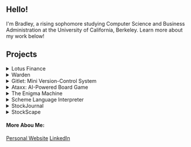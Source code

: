 ## Hello!

I'm Bradley, a rising sophomore studying Computer Science and Business Administration at the University of California, Berkeley.
Learn more about my work below!

## Projects


<details>
  <summary> Lotus Finance </summary>
  
  - Languages used: Python, JavaScript, SQL, HTML/CSS
  
  - Frameworks/tools used: Flask, PostgreSQL, Amazon Web Services (AWS), Heroku, React.js, Yahoo Finance API
  
  - [Backend Repository](https://github.com/bradley-tian/Lotus_Backend)
  
  - [Frontend Repository](https://github.com/aardisaputra/ta_sim_frontend)
 
  <br/>
  
</details>

<details>
  <summary> Warden </summary>
  
  - Languages used: Python, JavaScript
  
  - Frameworks/tools used: Flask, Heroku, React Native
  
  - [Repository](https://github.com/bradley-tian/Warden)
  
  <br/>
  
</details>

<details>
  <summary> Gitlet: Mini Version-Control System </summary>
  
  - Languages used: Java
  
  - Frameworks/tools used: JUnit, UNIX, File I/O
  
  - [Repository](https://github.com/bradley-tian/gitlet)
  
  <br/>
  
</details>

<details>
  <summary> Ataxx: AI-Powered Board Game </summary>
  
  - Languages used: Java
  
  - Frameworks/tools used: JUnit
  
  - [Repository](https://github.com/bradley-tian/ataxx)
  
  <br/>
  
</details>

<details>
  <summary> The Enigma Machine </summary>
  
  - Languages used: Java
  
  - Frameworks/tools used: JUnit
  
  - [Repository](https://github.com/bradley-tian/Enigma-Simulator)
  
  <br/>
  
</details>

<details>
  <summary> Scheme Language Interpreter </summary>
  
  - Languages used: Python
  
  - [Repository](https://github.com/bradley-tian/Scheme-Interpreter)
  
  <br/>
  
</details>

<details>
  <summary> StockJournal </summary>
  
  - Languages used: Java
  
  - Frameworks/tools used: Yahoo Finance API, Java Swing, File I/O
  
  - [Repository](https://github.com/bradley-tian/StockJournal)
  
  <br/>
  
</details>

<details>
  <summary> StockScape </summary>
  
  - Languages used: Java
  
  - Frameworks/tools used: Yahoo Finance API, Apache Derby, JDBC, Java Swing
  
  - [Repository](https://github.com/bradley-tian/Stockscape)
  
  <br/>
  
</details>

#### More Abou Me:
[Personal Website](https://bradley-tian.github.io/)
[LinkedIn](https://www.linkedin.com/in/bradley-tian-22582118b/)
